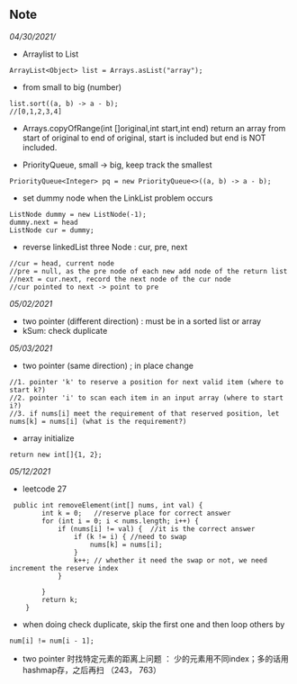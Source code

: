 ## Note

*04/30/2021/*

- Arraylist to List
```
ArrayList<Object> list = Arrays.asList("array");
```

- from small to big (number)
```
list.sort((a, b) -> a - b);
//[0,1,2,3,4]
```

- Arrays.copyOfRange(int []original,int start,int end)
return an array from start of original to end of original, start is included but end is NOT included.

- PriorityQueue, small -> big, keep track the smallest
```
PriorityQueue<Integer> pq = new PriorityQueue<>((a, b) -> a - b);
```

- set dummy node when the LinkList problem occurs
```
ListNode dummy = new ListNode(-1);
dummy.next = head
ListNode cur = dummy;
```

- reverse linkedList
three Node : cur, pre, next
```
//cur = head, current node
//pre = null, as the pre node of each new add node of the return list
//next = cur.next, record the next node of the cur node
//cur pointed to next -> point to pre
```

*05/02/2021*

- two pointer (different direction) : must be in a sorted list or array
- kSum: check duplicate

*05/03/2021*
- two pointer (same direction) ; in place change
```
//1. pointer 'k' to reserve a position for next valid item (where to start k?)
//2. pointer 'i' to scan each item in an input array (where to start i?)
//3. if nums[i] meet the requirement of that reserved position, let nums[k] = nums[i] (what is the requirement?)
```
- array initialize
```
return new int[]{1, 2};
```

*05/12/2021*
- leetcode 27
```
 public int removeElement(int[] nums, int val) {
        int k = 0;   //reserve place for correct answer
        for (int i = 0; i < nums.length; i++) {
            if (nums[i] != val) {  //it is the correct answer
                if (k != i) { //need to swap
                    nums[k] = nums[i];
                }
                k++; // whether it need the swap or not, we need increment the reserve index
            }
            
        }
        return k;
    }
```
- when doing check duplicate, skip the first one and then loop others by 
```
num[i] != num[i - 1];
```

- two pointer 时找特定元素的距离上问题 ： 少的元素用不同index；多的话用hashmap存，之后再扫
（243， 763）
